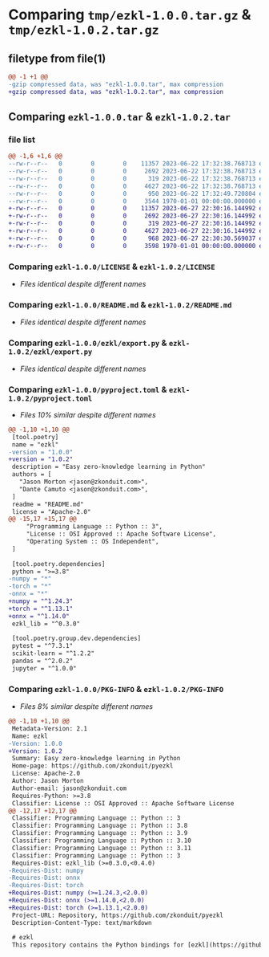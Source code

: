 # Comparing `tmp/ezkl-1.0.0.tar.gz` & `tmp/ezkl-1.0.2.tar.gz`

## filetype from file(1)

```diff
@@ -1 +1 @@
-gzip compressed data, was "ezkl-1.0.0.tar", max compression
+gzip compressed data, was "ezkl-1.0.2.tar", max compression
```

## Comparing `ezkl-1.0.0.tar` & `ezkl-1.0.2.tar`

### file list

```diff
@@ -1,6 +1,6 @@
--rw-r--r--   0        0        0    11357 2023-06-22 17:32:38.768713 ezkl-1.0.0/LICENSE
--rw-r--r--   0        0        0     2692 2023-06-22 17:32:38.768713 ezkl-1.0.0/README.md
--rw-r--r--   0        0        0      319 2023-06-22 17:32:38.768713 ezkl-1.0.0/ezkl/__init__.py
--rw-r--r--   0        0        0     4627 2023-06-22 17:32:38.768713 ezkl-1.0.0/ezkl/export.py
--rw-r--r--   0        0        0      950 2023-06-22 17:32:49.720804 ezkl-1.0.0/pyproject.toml
--rw-r--r--   0        0        0     3544 1970-01-01 00:00:00.000000 ezkl-1.0.0/PKG-INFO
+-rw-r--r--   0        0        0    11357 2023-06-27 22:30:16.144992 ezkl-1.0.2/LICENSE
+-rw-r--r--   0        0        0     2692 2023-06-27 22:30:16.144992 ezkl-1.0.2/README.md
+-rw-r--r--   0        0        0      319 2023-06-27 22:30:16.144992 ezkl-1.0.2/ezkl/__init__.py
+-rw-r--r--   0        0        0     4627 2023-06-27 22:30:16.144992 ezkl-1.0.2/ezkl/export.py
+-rw-r--r--   0        0        0      968 2023-06-27 22:30:30.569037 ezkl-1.0.2/pyproject.toml
+-rw-r--r--   0        0        0     3598 1970-01-01 00:00:00.000000 ezkl-1.0.2/PKG-INFO
```

### Comparing `ezkl-1.0.0/LICENSE` & `ezkl-1.0.2/LICENSE`

 * *Files identical despite different names*

### Comparing `ezkl-1.0.0/README.md` & `ezkl-1.0.2/README.md`

 * *Files identical despite different names*

### Comparing `ezkl-1.0.0/ezkl/export.py` & `ezkl-1.0.2/ezkl/export.py`

 * *Files identical despite different names*

### Comparing `ezkl-1.0.0/pyproject.toml` & `ezkl-1.0.2/pyproject.toml`

 * *Files 10% similar despite different names*

```diff
@@ -1,10 +1,10 @@
 [tool.poetry]
 name = "ezkl"
-version = "1.0.0"
+version = "1.0.2"
 description = "Easy zero-knowledge learning in Python"
 authors = [
   "Jason Morton <jason@zkonduit.com>",
   "Dante Camuto <jason@zkonduit.com>",
 ]
 readme = "README.md"
 license = "Apache-2.0"
@@ -15,17 +15,17 @@
     "Programming Language :: Python :: 3",
     "License :: OSI Approved :: Apache Software License",
     "Operating System :: OS Independent",
 ]
 
 [tool.poetry.dependencies]
 python = ">=3.8"
-numpy = "*"
-torch = "*"
-onnx = "*"
+numpy = "^1.24.3"
+torch = "^1.13.1"
+onnx = "^1.14.0"
 ezkl_lib = "^0.3.0"
 
 [tool.poetry.group.dev.dependencies]
 pytest = "^7.3.1"
 scikit-learn = "^1.2.2"
 pandas = "^2.0.2"
 jupyter = "^1.0.0"
```

### Comparing `ezkl-1.0.0/PKG-INFO` & `ezkl-1.0.2/PKG-INFO`

 * *Files 8% similar despite different names*

```diff
@@ -1,10 +1,10 @@
 Metadata-Version: 2.1
 Name: ezkl
-Version: 1.0.0
+Version: 1.0.2
 Summary: Easy zero-knowledge learning in Python
 Home-page: https://github.com/zkonduit/pyezkl
 License: Apache-2.0
 Author: Jason Morton
 Author-email: jason@zkonduit.com
 Requires-Python: >=3.8
 Classifier: License :: OSI Approved :: Apache Software License
@@ -12,17 +12,17 @@
 Classifier: Programming Language :: Python :: 3
 Classifier: Programming Language :: Python :: 3.8
 Classifier: Programming Language :: Python :: 3.9
 Classifier: Programming Language :: Python :: 3.10
 Classifier: Programming Language :: Python :: 3.11
 Classifier: Programming Language :: Python :: 3
 Requires-Dist: ezkl_lib (>=0.3.0,<0.4.0)
-Requires-Dist: numpy
-Requires-Dist: onnx
-Requires-Dist: torch
+Requires-Dist: numpy (>=1.24.3,<2.0.0)
+Requires-Dist: onnx (>=1.14.0,<2.0.0)
+Requires-Dist: torch (>=1.13.1,<2.0.0)
 Project-URL: Repository, https://github.com/zkonduit/pyezkl
 Description-Content-Type: text/markdown
 
 # ezkl
 This repository contains the Python bindings for [ezkl](https://github.com/zkonduit/ezkl).
```

